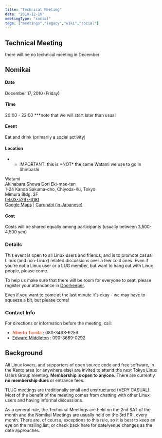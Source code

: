 ```yaml
---
title: "Technical Meeting"
date: "2010-12-16"
meetingType: "social"
tags: ["meetings","legacy","wiki","social"]
---
```


<h2 id="technical_meeting">Technical Meeting</h2>
<p>there will be no technical meeting in December</p>
<h2 id="nomikai">Nomikai</h2>
<h4 id="date">Date</h4>
<p>December 17, 2010 (Friday)</p>
<h4 id="time">Time</h4>
<p>20:00 - 22:00 ***note that we will start later than usual</p>
<h4 id="event">Event</h4>
<p>Eat and drink (primarily a social activity)</p>
<h4 id="location">Location</h4>
<ul>
<li><ul>
<li>IMPORTANT: this is *NOT* the same Watami we use to go in Shinbashi</li>
</ul></li>
</ul>
<p>Watami<br />
Akihabara Showa Dori Eki-mae-ten<br />
1-24 Kanda Sakuma-cho, Chiyoda-Ku, Tokyo<br />
Mimura Bldg. 3F<br />
<a href="tel:03-5297-3181">tel:03-5297-3181</a><br />
<a href="http://maps.google.com/maps?f=q&amp;source=s_q&amp;hl=en&amp;geocode=&amp;q=%E6%9D%B1%E4%BA%AC%E9%83%BD%E5%8D%83%E4%BB%A3%E7%94%B0%E5%8C%BA%E7%A5%9E%E7%94%B0%E4%BD%90%E4%B9%85%E9%96%93%E7%94%BA1-24+%E4%B8%89%E6%9D%91%E3%83%93%E3%83%AB&amp;sll=37.0625,-95.677068&amp;sspn=50.557552,63.28125&amp;ie=UTF8&amp;hq=%E4%B8%89%E6%9D%91%E3%83%93%E3%83%AB&amp;hnear=Japan,+T%C5%8Dky%C5%8D-to+Chiyoda-ku%E7%A5%9E%E7%94%B0%E4%BD%90%E4%B9%85%E9%96%93%E7%94%BA%EF%BC%91%E4%B8%81%E7%9B%AE%EF%BC%92%EF%BC%94&amp;ll=35.698379,139.775169&amp;spn=0.012773,0.01545&amp;z=16&amp;cid=17407401537961207935&amp;iwloc=A">Google Maps</a> | <a href="http://r.gnavi.co.jp/a666106/map/">Gurunabi (in Japanese)</a></p>
<h4 id="cost">Cost</h4>
<p>Costs will be shared equally among participants (usually between 3,500-4,500 yen)</p>
<h3 id="details">Details</h3>
<p>This event is open to all Linux users and friends, and is to promote casual Linux (and non-Linux) related discussions over a few cold ones. Even if you're not a Linux user or a LUG member, but want to hang out with Linux people, please come.</p>
<p>To help us make sure that there will be room for everyone to seat, please register your attendance in <a href="http://tlug.doorkeeper.jp/">Doorkeeper</a>.</p>
<p>Even if you want to come at the last minute it's okay - we may have to squeeze a bit, but please come!</p>
<h3 id="contact_info">Contact Info</h3>
<p>For directions or information before the meeting, call:</p>
<ul>
<li><font color="#CC2200">Alberto Tomita</font> : 080-3463-9256</li>
<li><a href="./Edward_Middleton">Edward Middleton</a> : 090-3689-0292</li>
</ul>

<h2 id="introduction">Background</h2>
<p>All Linux lovers, and supporters of open source code and free software, in the Kanto area (or anywhere else) are invited to attend the next Tokyo Linux Users Group meeting. <b>Membership is open to anyone</b>. There are currently <b>no membership dues</b> or entrance fees.</p>
<p>TLUG meetings are traditionally small and unstructured (VERY CASUAL). Most of the benefit of the meeting comes from chatting with other Linux users and having informal discussions.</p>
<p>As a general rule, the Technical Meetings are held on the 2nd SAT of the month and the Nomikai Meetings are usually held on the 3rd FRI, every month. There are, of course, exceptions to this rule, so it is best to keep an eye on the mailing list, or check back here for date/venue changes as the date approaches.</p>
